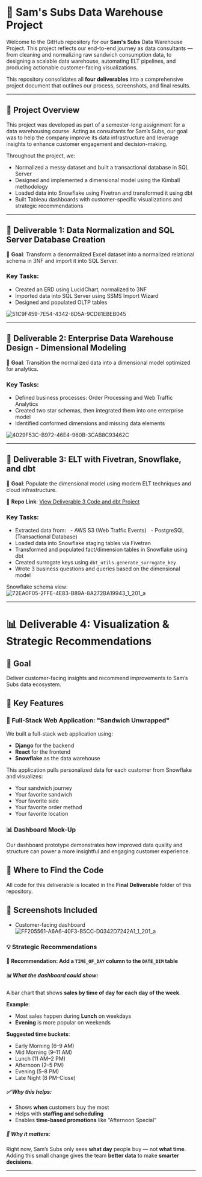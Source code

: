 # 🥪 Sam's Subs Data Warehouse Project

Welcome to the GitHub repository for our **Sam's Subs** Data Warehouse Project. This project reflects our end-to-end journey as data consultants — from cleaning and normalizing raw sandwich consumption data, to designing a scalable data warehouse, automating ELT pipelines, and producing actionable customer-facing visualizations.

This repository consolidates all **four deliverables** into a comprehensive project document that outlines our process, screenshots, and final results.

---

## 📘 Project Overview

This project was developed as part of a semester-long assignment for a data warehousing course. Acting as consultants for Sam’s Subs, our goal was to help the company improve its data infrastructure and leverage insights to enhance customer engagement and decision-making.

Throughout the project, we:

- Normalized a messy dataset and built a transactional database in SQL Server
- Designed and implemented a dimensional model using the Kimball methodology
- Loaded data into Snowflake using Fivetran and transformed it using dbt
- Built Tableau dashboards with customer-specific visualizations and strategic recommendations

---

## 🧩 Deliverable 1: Data Normalization and SQL Server Database Creation

📌 **Goal**: Transform a denormalized Excel dataset into a normalized relational schema in 3NF and import it into SQL Server.

### Key Tasks:
- Created an ERD using LucidChart, normalized to 3NF
- Imported data into SQL Server using SSMS Import Wizard
- Designed and populated OLTP tables

![51C9F459-7E54-4342-8D5A-9CD81EBEB045](https://github.com/user-attachments/assets/703cb808-fd03-41ef-a6f3-c8288cfdfcd8)

---

## 🧱 Deliverable 2: Enterprise Data Warehouse Design - Dimensional Modeling

📌 **Goal**: Transition the normalized data into a dimensional model optimized for analytics.

### Key Tasks:
- Defined business processes: Order Processing and Web Traffic Analytics
- Created two star schemas, then integrated them into one enterprise model
- Identified conformed dimensions and missing data elements

  
![4029F53C-B972-46E4-960B-3CAB8C93462C](https://github.com/user-attachments/assets/b754dfb3-b104-4ac3-98b2-4b6cb1944e93)

---

## 🔄 Deliverable 3: ELT with Fivetran, Snowflake, and dbt

📌 **Goal**: Populate the dimensional model using modern ELT techniques and cloud infrastructure.

🔗 **Repo Link**: [View Deliverable 3 Code and dbt Project](https://github.com/hopemts/dw_dbt.git)

### Key Tasks:
- Extracted data from:
  - AWS S3 (Web Traffic Events)
  - PostgreSQL (Transactional Database)
- Loaded data into Snowflake staging tables via Fivetran
- Transformed and populated fact/dimension tables in Snowflake using dbt
- Created surrogate keys using `dbt_utils.generate_surrogate_key`
- Wrote 3 business questions and queries based on the dimensional model

Snowflake schema view:
![72EA0F05-2FFE-4E83-B89A-8A272BA19943_1_201_a](https://github.com/user-attachments/assets/03b86882-9247-4641-9678-8608bd4a26b3)


---

# 📊 Deliverable 4: Visualization & Strategic Recommendations

## 📌 Goal
Deliver customer-facing insights and recommend improvements to Sam’s Subs data ecosystem.

## 🧠 Key Features

### 🔧 Full-Stack Web Application: "Sandwich Unwrapped"
We built a full-stack web application using:
- **Django** for the backend
- **React** for the frontend
- **Snowflake** as the data warehouse

This application pulls personalized data for each customer from Snowflake and visualizes:
- Your sandwich journey
- Your favorite sandwich
- Your favorite side
- Your favorite order method
- Your favorite location

### 📊 Dashboard Mock-Up
Our dashboard prototype demonstrates how improved data quality and structure can power a more insightful and engaging customer experience.

## 📁 Where to Find the Code
All code for this deliverable is located in the **Final Deliverable** folder of this repository.

## 📸 Screenshots Included
- Customer-facing dashboard
![FF205561-A6A6-40F3-B5CC-D0342D7242A1_1_201_a](https://github.com/user-attachments/assets/71c42cc9-3781-41f1-9d36-ce33ed86616a)


### 💡 Strategic Recommendations

#### 🔄 Recommendation: Add a `TIME_OF_DAY` column to the `DATE_DIM` table

##### 📊 What the dashboard could show:
A bar chart that shows **sales by time of day for each day of the week**.

**Example**:  
- Most sales happen during **Lunch** on weekdays  
- **Evening** is more popular on weekends  

**Suggested time buckets**:
- Early Morning (6–9 AM)  
- Mid Morning (9–11 AM)  
- Lunch (11 AM–2 PM)  
- Afternoon (2–5 PM)  
- Evening (5–8 PM)  
- Late Night (8 PM–Close)

##### ✅ Why this helps:
- Shows **when** customers buy the most  
- Helps with **staffing and scheduling**  
- Enables **time-based promotions** like “Afternoon Special”

##### 📌 Why it matters:
Right now, Sam’s Subs only sees **what day** people buy — not **what time**.  
Adding this small change gives the team **better data** to make **smarter decisions**.

---

